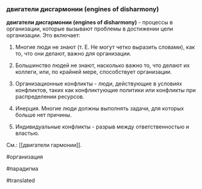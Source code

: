 ### двигатели дисгармонии (engines of disharmony)

**двигатели дисгармонии (engines of disharmony)** - процессы в организации, которые вызывают проблемы в достижении цели организации. Это включает:

1. Многие люди не знают (т. Е. Не могут четко выразить словами), как то, что они делают, важно для организации.

2. Большинство людей не знают, насколько важно то, что делают их коллеги, или, по крайней мере, способствует организации.

3. Организационные конфликты - люди, действующие в условиях конфликтов, таких как конфликтующие политики или конфликты при распределении ресурсов.

4. Инерция. Многие люди должны выполнять задачи, для которых больше нет причины.

5. Индивидуальные конфликты - разрыв между ответственностью и властью.

См.: [[двигатели гармонии]].

#организация

#парадигма

#translated
